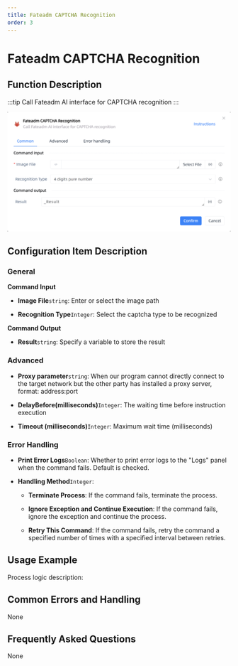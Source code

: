 ```yaml
---
title: Fateadm CAPTCHA Recognition
order: 3
---
```


# Fateadm CAPTCHA Recognition

## Function Description

:::tip 
Call Fateadm AI interface for CAPTCHA recognition
:::

![Fateadm CAPTCHA Recognition](../../../assets/Fateadm%20CAPTCHA%20Recognition_command.png)

## Configuration Item Description

### General

**Command Input**

- **Image File**`string`: Enter or select the image path

- **Recognition Type**`Integer`: Select the captcha type to be recognized


**Command Output**

- **Result**`string`: Specify a variable to store the result

### Advanced

- **Proxy parameter**`string`: When our program cannot directly connect to the target network but the other party has installed a proxy server, format: address:port

- **DelayBefore(milliseconds)**`Integer`: The waiting time before instruction execution

- **Timeout (milliseconds)**`Integer`: Maximum wait time (milliseconds)

### Error Handling

- **Print Error Logs**`Boolean`: Whether to print error logs to the "Logs" panel when the command fails. Default is checked. 

- **Handling Method**`Integer`:

    - **Terminate Process**: If the command fails, terminate the process.

    - **Ignore Exception and Continue Execution**: If the command fails, ignore the exception and continue the process.

    - **Retry This Command**: If the command fails, retry the command a specified number of times with a specified interval between retries.

## Usage Example

Process logic description:

## Common Errors and Handling

None

## Frequently Asked Questions

None

